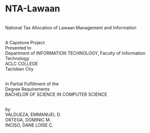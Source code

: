 # NTA-Lawaan
<br> National Tax Allocation of Lawaan Management and Information

<br> A Capstone Project 
<br> Presented to 
<br> Department of INFORMATION TECHNOLOGY, Faculty of Information Technology
<br> ACLC COLLEGE 
<br> Tacloban City 


<br> In Partial Fulfillment of the 
<br> Degree Requirements 
<br> BACHELOR OF SCIENCE IN COMPUTER SCIENCE 


<br> by 
<br> VALDUEZA, EMMANUEL D.
<br> ORTEGA, DOMINIC M.
<br> INCISO, DANE LOISE C.
